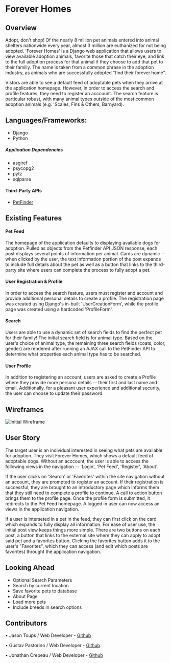# Forever Homes

## Overview
Adopt, don't shop! Of the nearly 8 million pet animals entered into animal shelters nationwide every year, almost 3 million are euthanized for not being adopted. 'Forever Homes' is a Django web application that allows users to view available adoption animals, favorite those that catch their eye, and link to the full adoption process for that animal if they choose to add that pet to their famiily. The name is taken from a common phrase in the adoption industry, as animals who are successfully adopted "find their forever home".

Vistors are able to see a default feed of adoptable pets when they arrive at the application homepage. However, in order to access the search and profile features, they need to register an acccount. The search feature is particular robust, with many animal types outside of the most common adoption animals (e.g. 'Scales, Fins & Others, Barnyard).

## Languages/Frameworks:

- Django
- Python

##### Application Dependencies
- asgiref
- psycopg2
- pytz
- sqlparse

#### Third-Party APIs
- [PetFinder](https://www.petfinder.com/developers/v2/docs/)

## Existing Features

#### Pet Feed
The homepage of the application defaults to displaying available dogs for adoption. Pulled as objects from the Petfinder API JSON response, each post displays several points of information per animal. Cards are dynamic -- when clicked by the user, the text information portion of the post expands to include full details about the pet as well as a button that links to the third-party site where users can complete the process to fully adopt a pet.

#### User Registration & Profile 
In order to access the search feature, users must register and account and provide additional personal details to create a profile. The registration page was created using Django's in-built 'UserCreationForm', while the profile page was created using a hardcoded 'ProfileForm'.

#### Search
Users are able to use a dynamic set of search fields to find the perfect pet for their family! The initial search field is for animal type. Based on the user's choice of animal type, the remaining three search fields (coats, color, gender) are rendered after running an AJAX call to the PetFinder API to determine what properties each animal type has to be searched.

#### User Profile
In addition to registering an account, users are asked to create a Profile where they provide more persona details -- their first and last name and email. Additionally, for a pleasant user experience and additional security, the user can choose to update their password.

## Wireframes
![Initial Wireframe](https://lh3.googleusercontent.com/-8ljOop5beU2IJgsiy6Xjb6RP2jemh6xfwFc8GfeBx5zprGbjOHFvuyq3zzetNISRBxsvE2l5YtmJAXTW-XPDUkcmIqw77ZYtosd-cDXu_kXgc94s2vK5xbLHo_hp-7pODJl_BApCG0UpJ8D102KesWAeq-egT-gTS-vPyfdL0AfDD0C1H489DCTvOgOUKZ5KaAF7UVRWmQiDdq3oN_nBYfoN-e7sLxG7WgHfixHxFurPxaFkfphhJhnvBud7vXkXtI4Tj5er_tbkL3BNaF51NVw_Mred2l2ojue52xflSPxDoFYTqIpordIvsVk9qxZvwcJtRv1l7H8fQtTWx2gapLcliPvTsMN-ull4LWzFp-oibIJ1VeEsPWBEUqtL44XQEQusQ3aIucp3bjzD9pzdi6bEQCMPibxW55OMq6MsxZK_Fc4JoQTkS06i1vwD02TsB-bvznx-ZBMMkR7oLrNvTflVMb8e-MBhmJk2nb66X8Ndhpp5_nY1c-KX2B5EMkS5SbobstI39W5FmsrWK0Tg-PGuL3ZFfCFreCu5WFqBkuQIzy0hTMM2EG-4rdyVWP8-aQMW_yFBQ_QyPKb96IRg2vPsotH6qplHOZas_9L8cTs6xauzgkM7nrdQnU036lPjQWGBP2CHkQTb1jQmFnXkW7PH4r_hPlXlY0dYdrrYlRC6JEhi1eTIA=w1018-h1356-no)

## User Story
The target user is an individual interested in seeing what pets are available for adoption. They visit Forever Homes, which shows a default feed of adoptable dogs. Without an acccount, the user is able to access the following views in the navigation -- 'Login', 'Pet Feed', 'Register', 'About'.

If the user clicks on 'Search' or 'Favorites' within the site navigation without an account, they are prompted to register an account. If their registration is successful, they are brought to an introductory page which informs them that they still need to complete a profile to continue. A call to action button brings them to the profile page. Once the profile form is submitted, it redirects to the Pet Feed homepage. A logged in user can now access an views in the application navigation.

If a user is interseted in a pet in the feed, they can first click on the card which expands to fully display all information. For ease of user use, the initial post view keeps things more simple. There are two buttons on each post, a button that links to the external site where they can apply to adopt said pet and a favorites button. Clicking the favorites button adds it to the user's "Favorites", which they can access (and edit which posts are favorites) throught the application navigation.

## Looking Ahead
- Optional Search Parameters 
- Search by current location
- Save favorite pets to database
- About Page
- Load more pets
- Include breeds in search options

## Contributors
• Jason Toups / Web Developer - [Github](https://github.com/jasonToups)

• Gustav Pastorino / Web Developer - [Github](https://github.com/gpastorino)

• Jonathan Crepeau / Web Developer - [Github](https://github.com/jonathan-crepeau)

